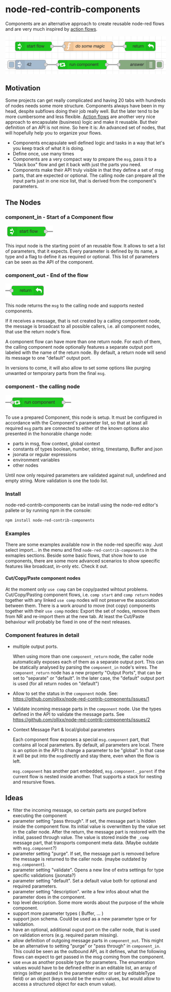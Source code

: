 # node-red-contrib-components
Components are an alternative approach to create reusable node-red flows and are
very much inspired by [action flows](https://github.com/Steveorevo/node-red-contrib-actionflows/tree/master/actionflows).

![Components](/images/components.png)

## Motivation
Some projects can get really complicated and having 20 tabs with hundreds of nodes needs some more structure. Components always
have been in my head, despite subflows doing their job really well. But the later tend to be more cumbersome and less flexible.
[Action flows](https://github.com/Steveorevo/node-red-contrib-actionflows/tree/master/actionflows) are another very nice 
approach to encapsulate (business) logic and make it reusable. But their definition of an API is not mine. 
So here it is: An advanced set of nodes, that will hopefully help you to organize your flows.

* Components encapsulate well defined logic and tasks in a way that let's you keep track of what it is doing.
* Define once, use many times
* Components are a very compact way to prepare the ```msg```, pass it to a "black box" flow and get it back with just
the parts you need.
* Components make their API truly visible in that they define a set of msg parts, that are expected or optional. The 
calling node can prepare all the input parts just in one nice list, that is derived from the component's parameters.

## The Nodes
### component_in - Start of a Component flow
![Component input node](/images/component_in.png)

This input node is the starting point of an reusable flow. It allows to set a list of parameters, that it expects.
Every parameter is defined by its name, a type and a flag to define it as required or optional. This list of parameters can be seen as the API of the component.

### component_out - End of the flow
![Component output node](/images/component_out.png)

This node returns the ```msg``` to the calling node and supports nested components. 

If it receives a message, that is not created by a calling compontent node, the message is broadcast to all possible callers, i.e. all component nodes, that use the return node's flow.

A component flow can have more than one return node. For each of them, the calling component node optionally features a separate output port labeled with the name of the return node. By default, a return node will send its message to one "default" output port.

In versions to come, it will
also allow to set some options like purging unwanted or temporary parts from the final ```msg```.

### component - the calling node

![Component caller node](/images/component.png)

To use a prepared Component, this node is setup. It must be configured in accordance with the Component's parameter list, so
that at least all required ```msg``` parts are connected to either of the known options also presented in the honorable change node:
* parts in msg, flow context, global context
* constants of types boolean, number, string, timestamp, Buffer and json
* jsonata or regular expressions
* environment variables
* other nodes

Until now only required parameters are validated against null, undefined and empty string. More validation is one the todo list.

### Install
node-red-contrib-components can be install using the node-red editor's pallete or by running npm in the console:

``` bash
npm install node-red-contrib-components
```

### Examples
There are some examples available now in the node-red specific way. Just select import... in the menu and find ```node-red-contrib-components``` in the exmaples sections. Beside some basic flows, that show how to use components, there are some more advanced scenarios to show speecific features like broadcast, in-only etc. Check it out.

#### Cut/Copy/Paste component nodes
At the moment only ```use comp``` can be copy/pasted wihtout problems.
Cut/Copy/Pasting component flows, i.e. ```comp start``` and ```comp return``` nodes together with any linked ```use comp``` nodes will not preserve the association between them. 
There is a work around to move (not copy) components together with their ```use comp``` nodes: Export the set of nodes, remove them from NR and re-import them at the new tab.
At least the Cut/Paste behaviour will probably be fixed in one of the next releases.

### Component features in detail
* multiple output ports. 
  
  When using more than one ```component_return``` node, the caller node automatically exposes each of them as a separate output port. This can be statically analysed by parsing the ```component_in``` node's wires. The ```component_return``` node has a new property "Output Ports", that can be set to "separate" or "default". In the later case, the "default" output port is used (for all return nodes on "default")
* Allow to set the status in the ```component``` node. See: https://github.com/ollixx/node-red-contrib-components/issues/1
* Validate incoming message parts in the ```component``` node. Use the types defined in the API to validate the message parts. See https://github.com/ollixx/node-red-contrib-components/issues/2
* Context Message Part & local/global parameters

  Each component flow exposes a special `msg.component` part, that contains all local parameters. By default, all parameters are local. There is an option in the API to change a parameter to be "global". In that case it will be put into the `msg`directly and stay there, even when the flow is left.
  
  `msg.component` has another part embedded, `msg.component._parent` if the current flow is nested inside another. That supports a stack for nesting and resursive flows.

## Ideas
* filter the incoming message, so certain parts are purged before executing the component
* parameter setting "pass through". If set, the message part is hidden inside the component flow. Its initial value is overwritten by the value set in the caller node. After the return, the message part is restored with the initial, passed through value. The value is stored inside the ```_comp``` message part, that transports component meta data. (Maybe outdate with `msg.component`?)
* parameter setting "purge". If set, the message part is removed before the message is returned to the caller node. (maybe outdated by `msg.component`).
* parameter setting "validate". Opens a new line of extra settings for type specific validations (jsonata?)
* parameter setting "default". Set a default value both for optional and required parameters. 
* parameter setting "description". write a few infos about what the parameter does in the component.
* top level description. Some more words about the purpose of the whole component.
* support more parameter types ( Buffer, ... )
* support json schema. Could be used as a new parameter type or for validation.
* have an optional, additional ouput port on the caller node, that is used on validation errors (e.g. required param missing).
* allow definition of outgoing message parts in ```component_out```. This might be an alternative to setting "purge" or "pass through" in ```component_in```. This could be seen as the outbound API, as it defines, what the following flows can expect to get passed in the msg coming from the component.
* use ```enum``` as another possible type for parameters. The enumeration values would have to be defined either in an editable list, an array of strings (either pasted in the parameter editor or set by editableType field) or an object (keys would be the enum values, but would allow to access a structured object for each enum value).
